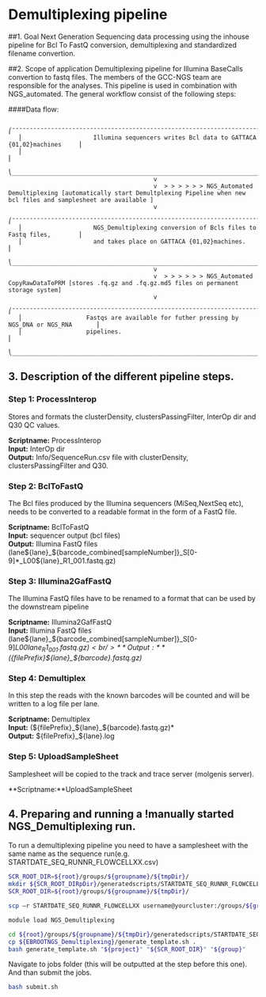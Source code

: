 # Demultiplexing pipeline

##1. Goal
Next Generation Sequencing data processing using the inhouse pipeline for Bcl To FastQ conversion, demultiplexing and standardized filename convertion.

##2. Scope of application
Demultiplexing pipeline for Illumina BaseCalls convertion to fastq files.  The members of the GCC-NGS team are responsible for the analyses. This pipeline is used in combination with NGS_automated. The general workflow consist of the following steps:

####Data flow:
```
   ⎛¯¯¯¯¯¯¯¯¯¯¯¯¯¯¯¯¯¯¯¯¯¯¯¯¯¯¯¯¯¯¯¯¯¯¯¯¯¯¯¯¯¯¯¯¯¯¯¯¯¯¯¯¯¯¯¯¯¯¯¯¯¯¯¯¯¯¯¯¯¯¯¯¯¯¯¯¯¯¯¯¯¯¯¯¯¯⎞
   ⎜                    Illumina sequencers writes Bcl data to GATTACA {01,02}machines     ⎜
   ⎜                                                                                       ⎜
   ⎝______________________________________________________________________________________⎠
                                         v
                                         v  > > > > > > NGS_Automated Demultiplexing [automatically start Demultplexing Pipeline when new bcl files and samplesheet are available ]
                                         v
   ⎛¯¯¯¯¯¯¯¯¯¯¯¯¯¯¯¯¯¯¯¯¯¯¯¯¯¯¯¯¯¯¯¯¯¯¯¯¯¯¯¯¯¯¯¯¯¯¯¯¯¯¯¯¯¯¯¯¯¯¯¯¯¯¯¯¯¯¯¯¯¯¯¯¯¯¯¯¯¯¯¯¯¯¯¯¯¯⎞
   ⎜                    NGS_Demultiplexing conversion of Bcls files to Fastq files,        ⎜
   ⎜                    and takes place on GATTACA {01,02}machines.                        ⎜
   ⎝______________________________________________________________________________________⎠
                                         v
                                         v  > > > > > > NGS_Automated CopyRawDataToPRM [stores .fq.gz and .fq.gz.md5 files on permanent storage system]
                                         v                                           
   ⎛¯¯¯¯¯¯¯¯¯¯¯¯¯¯¯¯¯¯¯¯¯¯¯¯¯¯¯¯¯¯¯¯¯¯¯¯¯¯¯¯¯¯¯¯¯¯¯¯¯¯¯¯¯¯¯¯¯¯¯¯¯¯¯¯¯¯¯¯¯¯¯¯¯¯¯¯¯¯¯¯¯¯¯¯¯¯⎞
   ⎜                  Fastqs are available for futher pressing by NGS_DNA or NGS_RNA       ⎜
   ⎜                  pipelines.                                                           ⎜
   ⎝______________________________________________________________________________________⎠
```

## 3. Description of the different pipeline steps.
### Step 1: ProcessInterop
Stores and formats the clusterDensity, clustersPassingFilter, InterOp dir and Q30 QC values.

**Scriptname:** ProcessInterop <br/>
**Input:** InterOp dir <br/>
**Output:** Info/SequenceRun.csv file with clusterDensity, clustersPassingFilter and Q30. <br/>

### Step 2: BclToFastQ

The Bcl files produced by the Illumina sequencers (MiSeq,NextSeq etc), needs to be converted to a readable format in the form of a FastQ file.

**Scriptname:** BclToFastQ<br/>
**Input:** sequencer output (bcl files)<br/>
**Output:** Illumina FastQ files (lane${lane}_${barcode_combined[sampleNumber]}_S[0-9]*_L00${lane}_R1_001.fastq.gz)<br/>

### Step 3: Illumina2GafFastQ 
The Illumina FastQ files have to be renamed to a format that can be used by the downstream pipeline

**Scriptname:** Illumina2GafFastQ<br/>
**Input:** Illumina FastQ files (lane${lane}_${barcode_combined[sampleNumber]}_S[0-9]*_L00${lane}_R1_001.fastq.gz)<br/>
**Output:** (${filePrefix}_${lane}_${barcode}.fastq.gz)*<br/>

### Step 4: Demultiplex
In this step the reads with the known barcodes will be counted and will be written to a log file per lane.

**Scriptname:** Demultiplex<br/>
**Input:** (${filePrefix}_${lane}_${barcode}.fastq.gz)*<br/>
**Output:** ${filePrefix}_${lane}.log<br/>

  
### Step 5: UploadSampleSheet
Samplesheet will be copied to the track and trace server (molgenis server).

**Scriptname:**UploadSampleSheet<br/>

## 4. Preparing and running a !manually started NGS_Demultiplexing run.

To run a demultiplexing pipeline you need to have a samplesheet with the same name as the sequence run(e.g. STARTDATE_SEQ_RUNNR_FLOWCELLXX.csv)

```bash
SCR_ROOT_DIR=${root}/groups/${groupname}/${tmpDir}/
mkdir ${SCR_ROOT_DIRpDir}/generatedscripts/STARTDATE_SEQ_RUNNR_FLOWCELLXX
SCR_ROOT_DIR=${root}/groups/${groupname}/${tmpDir}/

scp –r STARTDATE_SEQ_RUNNR_FLOWCELLXX username@yourcluster:/groups/${groupname}/${tmpDir}/generatedscripts/

module load NGS_Demultiplexing

cd ${root}/groups/${groupname}/${tmpDir}/generatedscripts/STARTDATE_SEQ_RUNN_FLOWCELLXX
cp ${EBROOTNGS_Demultiplexing}/generate_template.sh .
bash generate_template.sh "${project}" "${SCR_ROOT_DIR}" "${group}"
```

Navigate to jobs folder (this will be outputted at the step before this one). And than submit the jobs.

```bash
bash submit.sh
```


